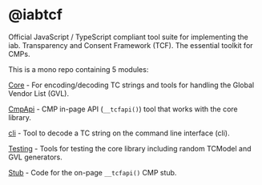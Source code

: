 # @iabtcf

Official JavaScript / TypeScript compliant tool suite for implementing the iab. Transparency and Consent Framework (TCF).  The essential toolkit for CMPs.

This is a mono repo containing 5 modules:

[Core](./modules/core#iabtcfcore) - For encoding/decoding TC strings and tools for handling the Global Vendor List (GVL).

[CmpApi](./modules/cmpapi#iabtcfcmpapi) - CMP in-page API (`__tcfapi()`) tool that works with the core library.

[cli](./modules/cli#iabtcfcli) - Tool to decode a TC string on the command line interface (cli).

[Testing](./modules/testing/) - Tools for testing the core library including random TCModel and GVL generators.

[Stub](./modules/stub/) - Code for the on-page `__tcfapi()` CMP stub.
